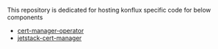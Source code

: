 This repository is dedicated for hosting konflux specific code for below components
- [cert-manager-operator](https://github.com/openshift/cert-manager-operator)
- [jetstack-cert-manager](https://github.com/openshift/jetstack-cert-manager)
